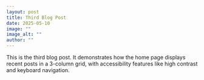 ```yaml
---
layout: post
title: Third Blog Post
date: 2025-05-10
image: ""
image_alt: ""
author: ""
---
```

This is the third blog post. It demonstrates how the home page displays recent posts in a 3-column grid, with accessibility features like high contrast and keyboard navigation.